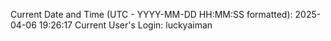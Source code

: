 Current Date and Time (UTC - YYYY-MM-DD HH:MM:SS formatted): 2025-04-06 19:26:17
Current User's Login: luckyaiman
